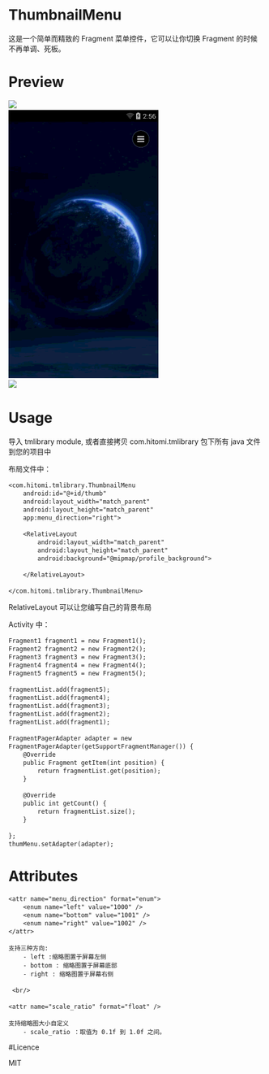 # ThumbnailMenu

这是一个简单而精致的 Fragment 菜单控件，它可以让你切换 Fragment 的时候不再单调、死板。

# Preview

<img src="preview/menu_left.gif"/>
<br/>
<img src="preview/menu_bottom.gif"/>
<br/>
<img src="preview/menu_right.gif"/>

# Usage

导入 tmlibrary module, 或者直接拷贝 com.hitomi.tmlibrary 包下所有 java 文件到您的项目中

布局文件中：

    <com.hitomi.tmlibrary.ThumbnailMenu
        android:id="@+id/thumb"
        android:layout_width="match_parent"
        android:layout_height="match_parent"
        app:menu_direction="right">
    
        <RelativeLayout
            android:layout_width="match_parent"
            android:layout_height="match_parent"
            android:background="@mipmap/profile_background">
    
        </RelativeLayout>
    
    </com.hitomi.tmlibrary.ThumbnailMenu>

RelativeLayout 可以让您编写自己的背景布局

Activity 中：

    Fragment1 fragment1 = new Fragment1();
    Fragment2 fragment2 = new Fragment2();
    Fragment3 fragment3 = new Fragment3();
    Fragment4 fragment4 = new Fragment4();
    Fragment5 fragment5 = new Fragment5();
    
    fragmentList.add(fragment5);
    fragmentList.add(fragment4);
    fragmentList.add(fragment3);
    fragmentList.add(fragment2);
    fragmentList.add(fragment1);
    
    FragmentPagerAdapter adapter = new FragmentPagerAdapter(getSupportFragmentManager()) {
        @Override
        public Fragment getItem(int position) {
            return fragmentList.get(position);
        }
    
        @Override
        public int getCount() {
            return fragmentList.size();
        }
    
    };
    thumMenu.setAdapter(adapter);

# Attributes

    <attr name="menu_direction" format="enum">
        <enum name="left" value="1000" />
        <enum name="bottom" value="1001" />
        <enum name="right" value="1002" />
    </attr>

    支持三种方向:
        - left :缩略图置于屏幕左侧
        - bottom : 缩略图置于屏幕底部
        - right : 缩略图置于屏幕右侧

     <br/>

    <attr name="scale_ratio" format="float" />

    支持缩略图大小自定义
        - scale_ratio ：取值为 0.1f 到 1.0f 之间。


#Licence

MIT



